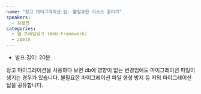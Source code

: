 ```yaml
---
name: "장고 마이그레이션 팁: 불필요한 리소스 줄이기"
speakers:
  - 김광현
categories:
  - 웹 프레임워크 (Web Framework)
  - 20min
---
```


- 발표 길이: 20분

장고 마이그레이션을 사용하다 보면 db에 영향이 없는 변경임에도 마이그레이션 파일이 생기는 경우가 있습니다. 불필요한 마이그레이션 파일 생성 방지 등 저의 마이그레이션 팁을 공유합니다.

